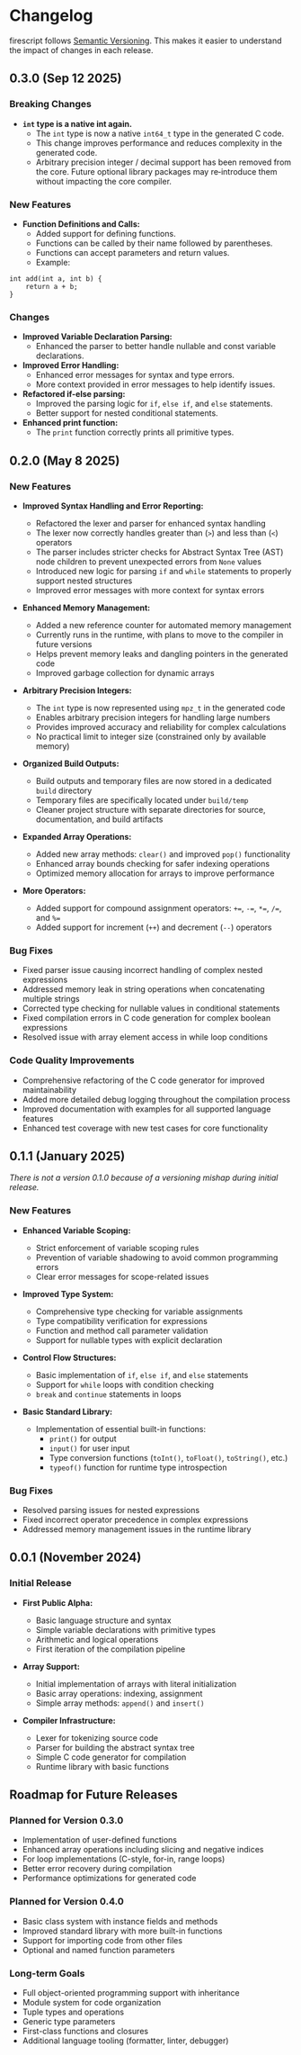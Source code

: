 # Changelog

firescript follows [Semantic Versioning](https://semver.org/). This makes it easier to understand the impact of changes in each release.

## 0.3.0 (Sep 12 2025)

### Breaking Changes

- **`int` type is a native int again.**
    * The `int` type is now a native `int64_t` type in the generated C code.
    * This change improves performance and reduces complexity in the generated code.
    * Arbitrary precision integer / decimal support has been removed from the core. Future optional library packages may re‑introduce them without impacting the core compiler.

### New Features

- **Function Definitions and Calls:**
    * Added support for defining functions.
    * Functions can be called by their name followed by parentheses.
    * Functions can accept parameters and return values.
    * Example:

```firescript
int add(int a, int b) {
    return a + b;
}
```

### Changes

- **Improved Variable Declaration Parsing:**
    * Enhanced the parser to better handle nullable and const variable declarations.
- **Improved Error Handling:**
    * Enhanced error messages for syntax and type errors.
    * More context provided in error messages to help identify issues.
- **Refactored if-else parsing:**
    * Improved the parsing logic for `if`, `else if`, and `else` statements.
    * Better support for nested conditional statements.
- **Enhanced print function:**
    * The `print` function correctly prints all primitive types.

## 0.2.0 (May 8 2025)

### New Features

- **Improved Syntax Handling and Error Reporting:**
    * Refactored the lexer and parser for enhanced syntax handling
    * The lexer now correctly handles greater than (`>`) and less than (`<`) operators
    * The parser includes stricter checks for Abstract Syntax Tree (AST) node children to prevent unexpected errors from `None` values
    * Introduced new logic for parsing `if` and `while` statements to properly support nested structures
    * Improved error messages with more context for syntax errors

- **Enhanced Memory Management:**
    * Added a new reference counter for automated memory management
    * Currently runs in the runtime, with plans to move to the compiler in future versions
    * Helps prevent memory leaks and dangling pointers in the generated code
    * Improved garbage collection for dynamic arrays

- **Arbitrary Precision Integers:**
    * The `int` type is now represented using `mpz_t` in the generated code
    * Enables arbitrary precision integers for handling large numbers
    * Provides improved accuracy and reliability for complex calculations
    * No practical limit to integer size (constrained only by available memory)

- **Organized Build Outputs:**
    * Build outputs and temporary files are now stored in a dedicated `build` directory
    * Temporary files are specifically located under `build/temp`
    * Cleaner project structure with separate directories for source, documentation, and build artifacts

- **Expanded Array Operations:**
    * Added new array methods: `clear()` and improved `pop()` functionality
    * Enhanced array bounds checking for safer indexing operations
    * Optimized memory allocation for arrays to improve performance

- **More Operators:**
    * Added support for compound assignment operators: `+=`, `-=`, `*=`, `/=`, and `%=`
    * Added support for increment (`++`) and decrement (`--`) operators

### Bug Fixes

- Fixed parser issue causing incorrect handling of complex nested expressions
- Addressed memory leak in string operations when concatenating multiple strings
- Corrected type checking for nullable values in conditional statements
- Fixed compilation errors in C code generation for complex boolean expressions
- Resolved issue with array element access in while loop conditions

### Code Quality Improvements

- Comprehensive refactoring of the C code generator for improved maintainability
- Added more detailed debug logging throughout the compilation process
- Improved documentation with examples for all supported language features
- Enhanced test coverage with new test cases for core functionality

## 0.1.1 (January 2025)

*There is not a version 0.1.0 because of a versioning mishap during initial release.*

### New Features

- **Enhanced Variable Scoping:**
    * Strict enforcement of variable scoping rules
    * Prevention of variable shadowing to avoid common programming errors
    * Clear error messages for scope-related issues

- **Improved Type System:**
    * Comprehensive type checking for variable assignments
    * Type compatibility verification for expressions
    * Function and method call parameter validation
    * Support for nullable types with explicit declaration

- **Control Flow Structures:**
    * Basic implementation of `if`, `else if`, and `else` statements
    * Support for `while` loops with condition checking
    * `break` and `continue` statements in loops

- **Basic Standard Library:**
    * Implementation of essential built-in functions:
      * `print()` for output
      * `input()` for user input
      * Type conversion functions (`toInt()`, `toFloat()`, `toString()`, etc.)
      * `typeof()` function for runtime type introspection

### Bug Fixes

- Resolved parsing issues for nested expressions
- Fixed incorrect operator precedence in complex expressions
- Addressed memory management issues in the runtime library

## 0.0.1 (November 2024)

### Initial Release

- **First Public Alpha:**
  * Basic language structure and syntax
  * Simple variable declarations with primitive types
  * Arithmetic and logical operations
  * First iteration of the compilation pipeline

- **Array Support:**
  * Initial implementation of arrays with literal initialization
  * Basic array operations: indexing, assignment
  * Simple array methods: `append()` and `insert()`

- **Compiler Infrastructure:**
  * Lexer for tokenizing source code
  * Parser for building the abstract syntax tree
  * Simple C code generator for compilation
  * Runtime library with basic functions

## Roadmap for Future Releases

### Planned for Version 0.3.0

- Implementation of user-defined functions
- Enhanced array operations including slicing and negative indices
- For loop implementations (C-style, for-in, range loops)
- Better error recovery during compilation
- Performance optimizations for generated code

### Planned for Version 0.4.0

- Basic class system with instance fields and methods
- Improved standard library with more built-in functions
- Support for importing code from other files
- Optional and named function parameters

### Long-term Goals

- Full object-oriented programming support with inheritance
- Module system for code organization
- Tuple types and operations
- Generic type parameters
- First-class functions and closures
- Additional language tooling (formatter, linter, debugger)